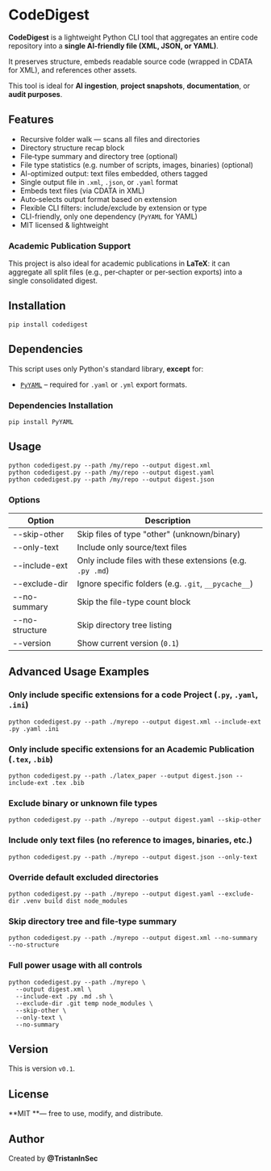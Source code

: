 # CodeDigest

**CodeDigest** is a lightweight Python CLI tool that aggregates an entire code repository into a **single AI‑friendly file (XML, JSON, or YAML)**. 

It preserves structure, embeds readable source code (wrapped in CDATA for XML), and references other assets.

This tool is ideal for **AI ingestion**, **project snapshots**, **documentation**, or **audit purposes**.

## Features

- Recursive folder walk — scans all files and directories
- Directory structure recap block
- File‑type summary and directory tree (optional)  
- File type statistics (e.g. number of scripts, images, binaries) (optional)  
- AI-optimized output: text files embedded, others tagged
- Single output file in `.xml`, `.json`, or `.yaml` format
- Embeds text files (via CDATA in XML) 
- Auto‑selects output format based on extension  
- Flexible CLI filters: include/exclude by extension or type
- CLI-friendly, only one dependency (`PyYAML` for YAML)
- MIT licensed & lightweight

### Academic Publication Support

This project is also ideal for academic publications in **LaTeX**: it can aggregate all split files (e.g., per‑chapter or per‑section exports) into a single consolidated digest.

## Installation

```
pip install codedigest
```

## Dependencies

This script uses only Python's standard library, **except** for:

- [`PyYAML`](https://pypi.org/project/PyYAML/) – required for `.yaml` or `.yml` export formats.

### Dependencies Installation

```
pip install PyYAML
```

## Usage

```
python codedigest.py --path /my/repo --output digest.xml
python codedigest.py --path /my/repo --output digest.yaml
python codedigest.py --path /my/repo --output digest.json
```
    
### Options

| Option             | Description |
|--------------------|-------------|
| --skip-other       | Skip files of type "other" (unknown/binary) |
| --only-text        | Include only source/text files |
| --include-ext      | Only include files with these extensions (e.g. `.py .md`) |
| --exclude-dir      | Ignore specific folders (e.g. `.git`, `__pycache__`) |
| --no-summary       | Skip the file-type count block |
| --no-structure     | Skip directory tree listing |
| --version          | Show current version (`0.1`) |

## Advanced Usage Examples

### Only include specific extensions for a code Project (`.py`, `.yaml`, `.ini`)
```
python codedigest.py --path ./myrepo --output digest.xml --include-ext .py .yaml .ini
```

### Only include specific extensions for an Academic Publication (`.tex`, `.bib`)
```
python codedigest.py --path ./latex_paper --output digest.json --include-ext .tex .bib
```

### Exclude binary or unknown file types
```
python codedigest.py --path ./myrepo --output digest.yaml --skip-other
```

### Include only text files (no reference to images, binaries, etc.)
```
python codedigest.py --path ./myrepo --output digest.json --only-text
```

### Override default excluded directories
```
python codedigest.py --path ./myrepo --output digest.yaml --exclude-dir .venv build dist node_modules
```

### Skip directory tree and file-type summary
```
python codedigest.py --path ./myrepo --output digest.xml --no-summary --no-structure
```

### Full power usage with all controls
```
python codedigest.py --path ./myrepo \
  --output digest.xml \
  --include-ext .py .md .sh \
  --exclude-dir .git temp node_modules \
  --skip-other \
  --only-text \
  --no-summary
```

## Version

This is version `v0.1`.

## License

**MIT **— free to use, modify, and distribute.

## Author

Created by **@TristanInSec**
